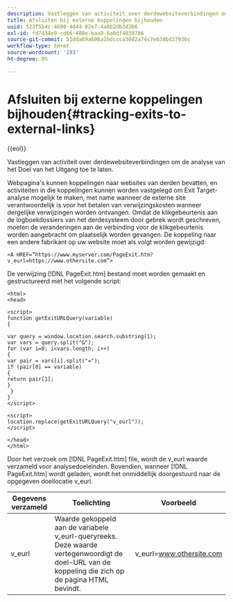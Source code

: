 ```yaml
---
description: Vastleggen van activiteit over derdewebsiteverbindingen om de analyse van het Doel van het Uitgang toe te laten.
title: Afsluiten bij externe koppelingen bijhouden
uuid: 523f5b4c-4600-4d44-82e7-4a8b2db2d266
exl-id: fd7434e9-cd66-408e-baa9-6a0df4039786
source-git-commit: b1dda69a606a16dccca30d2a74c7e63dbd27936c
workflow-type: tm+mt
source-wordcount: '193'
ht-degree: 0%

---
```


# Afsluiten bij externe koppelingen bijhouden{#tracking-exits-to-external-links}

{{eol}}

Vastleggen van activiteit over derdewebsiteverbindingen om de analyse van het Doel van het Uitgang toe te laten.

Webpagina&#39;s kunnen koppelingen naar websites van derden bevatten, en activiteiten in die koppelingen kunnen worden vastgelegd om Exit Target-analyse mogelijk te maken, met name wanneer de externe site verantwoordelijk is voor het betalen van verwijzingskosten wanneer dergelijke verwijzingen worden ontvangen. Omdat de klikgebeurtenis aan de logboekdossiers van het derdesysteem door gebrek wordt geschreven, moeten de veranderingen aan de verbinding voor de klikgebeurtenis worden aangebracht om plaatselijk worden gevangen. De koppeling naar een andere fabrikant op uw website moet als volgt worden gewijzigd:

```
<A HREF=”https://www.myserver.com/PageExit.htm?v_eurl=https://www.othersite.com”>
```

De verwijzing [!DNL PageExit.htm] bestand moet worden gemaakt en gestructureerd met het volgende script:

```
<html>
<head>

<script>
function getExitURLQuery(variable)
{

var query = window.location.search.substring(1);
var vars = query.split("&");
for (var i=0; i<vars.length; i++)
{
var pair = vars[i].split("=");
if (pair[0] == variable)
{
return pair[1];
}
 }
}
</script>

<script>
location.replace(getExitURLQuery("v_eurl"));
</script>

</head>
</html>
```

Door het verzoek om [!DNL PageExit.htm] file, wordt de v_eurl waarde verzameld voor analysedoeleinden. Bovendien, wanneer [!DNL PageExit.htm] wordt geladen, wordt het onmiddellijk doorgestuurd naar de opgegeven doellocatie v_eurl.

| Gegevens verzameld | Toelichting | Voorbeeld |
|---|---|---|
| v_eurl | Waarde gekoppeld aan de variabele v_eurl-queryreeks. Deze waarde vertegenwoordigt de doel-URL van de koppeling die zich op de pagina HTML bevindt. | v_eurl=www.othersite.com |
